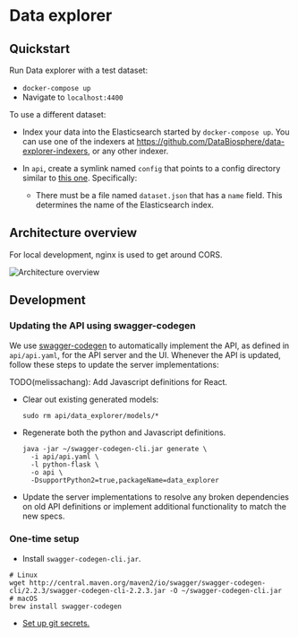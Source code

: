 # Data explorer

## Quickstart

Run Data explorer with a test dataset:

* `docker-compose up`
* Navigate to `localhost:4400`

To use a different dataset:

* Index your data into the Elasticsearch started by `docker-compose up`. You can
use one of the indexers at
https://github.com/DataBiosphere/data-explorer-indexers, or any other indexer.
* In `api`, create a symlink named `config` that points to a config directory similar to
[this one](https://github.com/DataBiosphere/data-explorer-indexers/tree/8f22de4ad7750c60ab4d73d6608cb154436f68af/bigquery/config/template).
Specifically:

  * There must be a file named `dataset.json` that has a `name` field. This
determines the name of the Elasticsearch index.

## Architecture overview

For local development, nginx is used to get around CORS.

![Architecture overview](https://i.imgur.com/VU8dZlZ.png)

## Development

### Updating the API using swagger-codegen
We use [swagger-codegen](https://github.com/swagger-api/swagger-codegen) to
automatically implement the API, as defined in `api/api.yaml`, for the API
server and the UI. Whenever the API is updated, follow these steps to
update the server implementations:

TODO(melissachang): Add Javascript definitions for React.

* Clear out existing generated models:
    ```
    sudo rm api/data_explorer/models/*
    ```
* Regenerate both the python and Javascript definitions.
    ```
    java -jar ~/swagger-codegen-cli.jar generate \
      -i api/api.yaml \
      -l python-flask \
      -o api \
      -DsupportPython2=true,packageName=data_explorer
    ```
* Update the server implementations to resolve any broken dependencies on old API definitions or implement additional functionality to match the new specs.

### One-time setup

* Install `swagger-codegen-cli.jar`.
```
# Linux
wget http://central.maven.org/maven2/io/swagger/swagger-codegen-cli/2.2.3/swagger-codegen-cli-2.2.3.jar -O ~/swagger-codegen-cli.jar
# macOS
brew install swagger-codegen
```
* [Set up git secrets.](https://github.com/DataBiosphere/data-explorer/tree/master/hooks)
